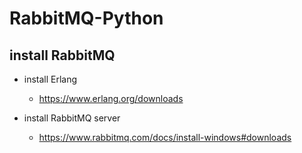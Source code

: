 # RabbitMQ-Python

## install RabbitMQ

- install Erlang
    - https://www.erlang.org/downloads

- install RabbitMQ server
    - https://www.rabbitmq.com/docs/install-windows#downloads

    